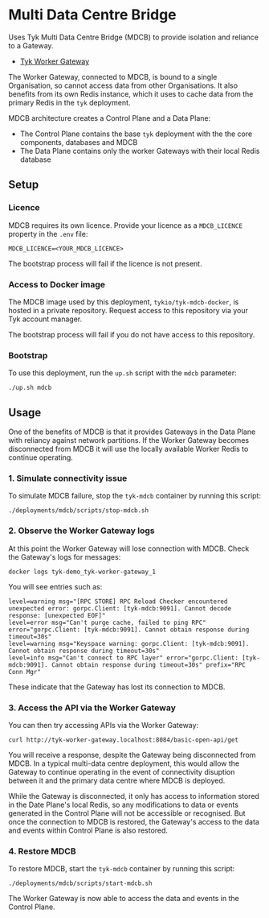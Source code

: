# Multi Data Centre Bridge

Uses Tyk Multi Data Centre Bridge (MDCB) to provide isolation and reliance to a Gateway. 

- [Tyk Worker Gateway](http://tyk-mdcb-gateway.localhost:8084)

The Worker Gateway, connected to MDCB, is bound to a single Organisation, so cannot access data from other Organisations. It also benefits from its own Redis instance, which it uses to cache data from the primary Redis in the `tyk` deployment.

MDCB architecture creates a Control Plane and a Data Plane:

- The Control Plane contains the base `tyk` deployment with the the core components, databases and MDCB
- The Data Plane contains only the worker Gateways with their local Redis database

## Setup

### Licence

MDCB requires its own licence. Provide your licence as a `MDCB_LICENCE` property in the `.env` file:

```
MDCB_LICENCE=<YOUR_MDCB_LICENCE>
```

The bootstrap process will fail if the licence is not present.

### Access to Docker image

The MDCB image used by this deployment, `tykio/tyk-mdcb-docker`, is hosted in a private repository. Request access to this repository via your Tyk account manager.

The bootstrap process will fail if you do not have access to this repository.

### Bootstrap

To use this deployment, run the `up.sh` script with the `mdcb` parameter:

```
./up.sh mdcb
```

## Usage

One of the benefits of MDCB is that it provides Gateways in the Data Plane with reliancy against network partitions. If the Worker Gateway becomes disconnected from MDCB it will use the locally available Worker Redis to continue operating.

### 1. Simulate connectivity issue

To simulate MDCB failure, stop the `tyk-mdcb` container by running this script:

```
./deployments/mdcb/scripts/stop-mdcb.sh
```

### 2. Observe the Worker Gateway logs
At this point the Worker Gateway will lose connection with MDCB. Check the Gateway's logs for messages:

```
docker logs tyk-demo_tyk-worker-gateway_1
```

You will see entries such as:

```
level=warning msg="[RPC STORE] RPC Reload Checker encountered unexpected error: gorpc.Client: [tyk-mdcb:9091]. Cannot decode response: [unexpected EOF]"
level=error msg="Can't purge cache, failed to ping RPC" error="gorpc.Client: [tyk-mdcb:9091]. Cannot obtain response during timeout=30s"
level=warning msg="Keyspace warning: gorpc.Client: [tyk-mdcb:9091]. Cannot obtain response during timeout=30s"
level=info msg="Can't connect to RPC layer" error="gorpc.Client: [tyk-mdcb:9091]. Cannot obtain response during timeout=30s" prefix="RPC Conn Mgr"
```

These indicate that the Gateway has lost its connection to MDCB.

### 3. Access the API via the Worker Gateway

You can then try accessing APIs via the Worker Gateway:

```
curl http://tyk-worker-gateway.localhost:8084/basic-open-api/get
```

You will receive a response, despite the Gateway being disconnected from MDCB. In a typical multi-data centre deployment, this would allow the Gateway to continue operating in the event of connectivity disuption between it and the primary data centre where MDCB is deployed.

While the Gateway is disconnected, it only has access to information stored in the Date Plane's local Redis, so any modifications to data or events generated in the Control Plane will not be accessible or recognised. But once the connection to MDCB is restored, the Gateway's access to the data and events within Control Plane is also restored.

### 4. Restore MDCB

To restore MDCB, start the `tyk-mdcb` container by running this script:

```
./deployments/mdcb/scripts/start-mdcb.sh
```

The Worker Gateway is now able to access the data and events in the Control Plane.